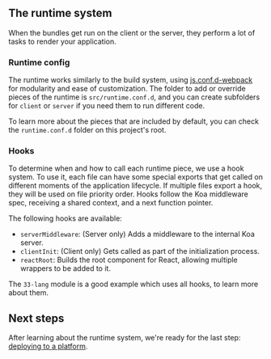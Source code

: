 ## The runtime system

When the bundles get run on the client or the server, they perform a lot of tasks to render your application.

### Runtime config

The runtime works similarly to the build system, using [js.conf.d-webpack](https://www.npmjs.com/package/js.conf.d-webpack) for modularity and ease of customization. The folder to add or override pieces of the runtime is `src/runtime.conf.d`, and you can create subfolders for `client` or `server` if you need them to run different code.

To learn more about the pieces that are included by default, you can check the `runtime.conf.d` folder on this project's root.

### Hooks

To determine when and how to call each runtime piece, we use a hook system. To use it, each file can have some special exports that get called on different moments of the application lifecycle. If multiple files export a hook, they will be used on file priority order. Hooks follow the Koa middleware spec, receiving a shared context, and a next function pointer.

The following hooks are available:

- `serverMiddleware`: (Server only) Adds a middleware to the internal Koa server.
- `clientInit`: (Client only) Gets called as part of the initialization process.
- `reactRoot`: Builds the root component for React, allowing multiple wrappers to be added to it.

The `33-lang` module is a good example which uses all hooks, to learn more about them.

## Next steps

After learning about the runtime system, we're ready for the last step: [deploying to a platform](deploying).
